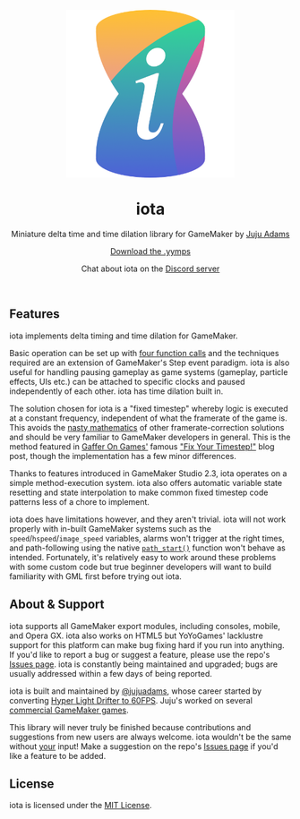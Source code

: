 <p align="center"><img src="https://raw.githubusercontent.com/JujuAdams/iota/master/LOGO.png" style="display:block; margin:auto; width:300px"></p>
<h1 align="center">iota</h1>
<p align="center">Miniature delta time and time dilation library for GameMaker by <a href="https://www.jujuadams.com/" target="_blank">Juju Adams</a></p>
<p align="center"><a href="https://github.com/JujuAdams/iota/releases/">Download the .yymps</a></p>
<p align="center">Chat about iota on the <a href="https://discord.gg/8krYCqr">Discord server</a></p>

&nbsp;

## Features

iota implements delta timing and time dilation for GameMaker.

Basic operation can be set up with [four function calls](setting-up) and the techniques required are an extension of GameMaker's Step event paradigm. iota is also useful for handling pausing gameplay as game systems (gameplay, particle effects, UIs etc.) can be attached to specific clocks and paused independently of each other. iota has time dilation built in.

The solution chosen for iota is a "fixed timestep" whereby logic is executed at a constant frequency, independent of what the framerate of the game is. This avoids the [nasty mathematics](https://forum.yoyogames.com/index.php?threads/benefits-of-using-deltatime.46495/) of other framerate-correction solutions and should be very familiar to GameMaker developers in general. This is the method featured in [Gaffer On Games'](https://gafferongames.com/) famous ["Fix Your Timestep!"](https://gafferongames.com/post/fix_your_timestep/) blog post, though the implementation has a few minor differences.

Thanks to features introduced in GameMaker Studio 2.3, iota operates on a simple method-execution system. iota also offers automatic variable state resetting and state interpolation to make common fixed timestep code patterns less of a chore to implement.

iota does have limitations however, and they aren't trivial. iota will not work properly with in-built GameMaker systems such as the `speed`/`hspeed`/`image_speed` variables, alarms won't trigger at the right times, and path-following using the native [`path_start()`](https://manual.yoyogames.com/GameMaker_Language/GML_Reference/Asset_Management/Paths/path_start.htm) function won't behave as intended. Fortunately, it's relatively easy to work around these problems with some custom code but true beginner developers will want to build familiarity with GML first before trying out iota.

## About & Support

iota supports all GameMaker export modules, including consoles, mobile, and Opera GX. iota also works on HTML5 but YoYoGames' lacklustre support for this platform can make bug fixing hard if you run into anything. If you'd like to report a bug or suggest a feature, please use the repo's [Issues page](https://github.com/JujuAdams/iota/issues). iota is constantly being maintained and upgraded; bugs are usually addressed within a few days of being reported.

iota is built and maintained by [@jujuadams](https://twitter.com/jujuadams), whose career started by converting [Hyper Light Drifter to 60FPS](https://www.youtube.com/watch?v=LvL9Rt6JVlk). Juju's worked on several [commercial GameMaker games](http://www.jujuadams.com/).

This library will never truly be finished because contributions and suggestions from new users are always welcome. iota wouldn't be the same without [your](https://tenor.com/search/whos-awesome-gifs) input! Make a suggestion on the repo's [Issues page](https://github.com/JujuAdams/iota/issues) if you'd like a feature to be added.

## License

iota is licensed under the [MIT License](https://github.com/JujuAdams/iota/blob/master/LICENSE).
